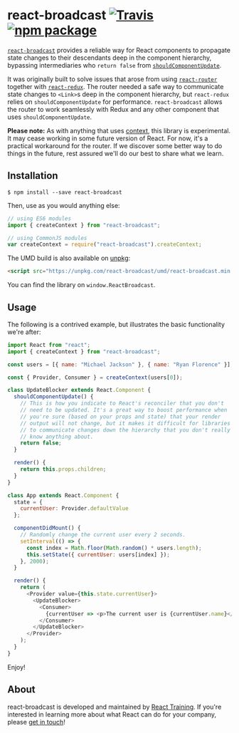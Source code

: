 # react-broadcast [![Travis][build-badge]][build] [![npm package][npm-badge]][npm]

[build-badge]: https://img.shields.io/travis/ReactTraining/react-broadcast/master.svg?style=flat-square
[build]: https://travis-ci.org/ReactTraining/react-broadcast
[npm-badge]: https://img.shields.io/npm/v/react-broadcast.svg?style=flat-square
[npm]: https://www.npmjs.com/package/react-broadcast

[`react-broadcast`](https://www.npmjs.com/package/react-broadcast) provides a reliable way for React components to propagate state changes to their descendants deep in the component hierarchy, bypassing intermediaries who `return false` from [`shouldComponentUpdate`](https://reactjs.org/docs/react-component.html#shouldcomponentupdate).

It was originally built to solve issues that arose from using [`react-router`](https://www.npmjs.com/package/react-router) together with [`react-redux`](https://www.npmjs.com/package/react-redux). The router needed a safe way to communicate state changes to `<Link>`s deep in the component hierarchy, but `react-redux` relies on `shouldComponentUpdate` for performance. `react-broadcast` allows the router to work seamlessly with Redux and any other component that uses `shouldComponentUpdate`.

**Please note:** As with anything that uses [context](https://reactjs.org/docs/context.html), this library is experimental. It may cease working in some future version of React. For now, it's a practical workaround for the router. If we discover some better way to do things in the future, rest assured we'll do our best to share what we learn.

## Installation

    $ npm install --save react-broadcast

Then, use as you would anything else:

```js
// using ES6 modules
import { createContext } from "react-broadcast";

// using CommonJS modules
var createContext = require("react-broadcast").createContext;
```

The UMD build is also available on [unpkg](https://unpkg.com):

```html
<script src="https://unpkg.com/react-broadcast/umd/react-broadcast.min.js"></script>
```

You can find the library on `window.ReactBroadcast`.

## Usage

The following is a contrived example, but illustrates the basic functionality we're after:

```js
import React from "react";
import { createContext } from "react-broadcast";

const users = [{ name: "Michael Jackson" }, { name: "Ryan Florence" }];

const { Provider, Consumer } = createContext(users[0]);

class UpdateBlocker extends React.Component {
  shouldComponentUpdate() {
    // This is how you indicate to React's reconciler that you don't
    // need to be updated. It's a great way to boost performance when
    // you're sure (based on your props and state) that your render
    // output will not change, but it makes it difficult for libraries
    // to communicate changes down the hierarchy that you don't really
    // know anything about.
    return false;
  }

  render() {
    return this.props.children;
  }
}

class App extends React.Component {
  state = {
    currentUser: Provider.defaultValue
  };

  componentDidMount() {
    // Randomly change the current user every 2 seconds.
    setInterval(() => {
      const index = Math.floor(Math.random() * users.length);
      this.setState({ currentUser: users[index] });
    }, 2000);
  }

  render() {
    return (
      <Provider value={this.state.currentUser}>
        <UpdateBlocker>
          <Consumer>
            {currentUser => <p>The current user is {currentUser.name}</p>}
          </Consumer>
        </UpdateBlocker>
      </Provider>
    );
  }
}
```

Enjoy!

## About

react-broadcast is developed and maintained by [React Training](https://reacttraining.com). If you're interested in learning more about what React can do for your company, please [get in touch](mailto:hello@reacttraining.com)!
